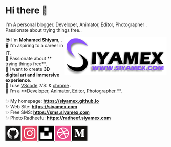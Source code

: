 # Hi there :wave:
I'm A personal blogger. Developer, Animator, Editor, Photographer . Passionate about trying things free..

<a href="https://www.gnu.org">
	<img width=320 align="right" src="img/siyamex.png">
</a>

:sunglasses: I'm **Mohamed Shiyam**, .  
:desktop_computer: I'm aspiring to a career in **IT**.  
:triangular_ruler: Passionate about ** trying things free**.  
:night_with_stars: I want to create **3D digital art and immersive experience**.  
:briefcase: I use [VScode][2] :VS: & [chrome][3] .  
:gift_heart: I'm a [**Developer, Animator, Editor, Photographer **][4].

:sparkles: My homepage: **<https://siyamex.github.io>**  
:sparkles: Web Site: **<https://siyamex.com>**  
:sparkles: Free SMS: **<https://sms.siyamex.com>**  
:sparkles: Photo Radheefu: **<https://radheef.siyamex.com>**

[1]: https://mnu.edu.mv
[2]: https://code.visualstudio.com
[3]: https://https://www.google.com/chrome
[4]: https://siyamex.com
[5]: https://vecma-org.github.io/lnagb.js
[6]: https://github.com/siyamex

<a href="https://github.com/siyamex">
	<img alt="My GitHub profile" src="img/icons/github.png">
</a>
<a href="https://www.instagram.com/siyamex_">
	<img alt="My Instagram profile" src="img/icons/instagram.png">
</a>
<a href="https://unsplash.com/@siyamex">
	<img alt="My Unsplash profile" src="img/icons/unsplash.png">
</a>
<a href="https://dribbble.com/siyamex">
	<img alt="My Dribbble profile" src="img/icons/dribbble.png">
</a>
<a href="https://medium.com/@siyamex">
	<img alt="My Medium profile" src="img/icons/medium.png">
</a>

<p></p>



[github]: https://github.com/siyamex
[dribbble]: https://dribbble.com/siyamex
[unsplash]: https://unsplash.com/@siyamex
[medium]: https://medium.com/@siyamex
[instagram]: https://www.instagram.com/siyamex_
